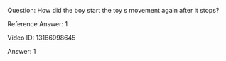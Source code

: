 Question: How did the boy start the toy s movement again after it stops?

Reference Answer: 1

Video ID: 13166998645

Answer: 1

